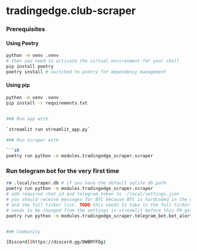 # tradingedge.club-scraper

### Prerequisites

#### Using Poetry

```sh
python -m venv .venv
# then you need to activate the virtual environment for your shell
pip install poetry
poetry install # switched to poetry for dependency management
```

#### Using pip

```sh
python -m venv .venv
pip install -r requirements.txt
```

````sh

### Run app with

`streamlit run streamlit_app.py`

### Run scraper with

```sh
poetry run python -m modules.tradingedge_scraper.scraper
````

### Run telegram bot for the very first time

```sh
rm .local/scraper.db # if you have the default sqlite db path
poetry run python -m modules.tradingedge_scraper.scraper
# add required chat_id and telegram_token to ./local/settings.json
# you should receive messages for BTC because BTC is hardcoded in the watched list
# and the full ticker list. TODO this needs to take in the full ticker list and the watched list
# needs to be changed from the settings in streamlit before this PR gets merged
poetry run python -m modules.tradingedge_scraper.telegram_bot.bot_alerts
```

```sh

### Community

[Discord](https://discord.gg/DWBMfFQg)
```
